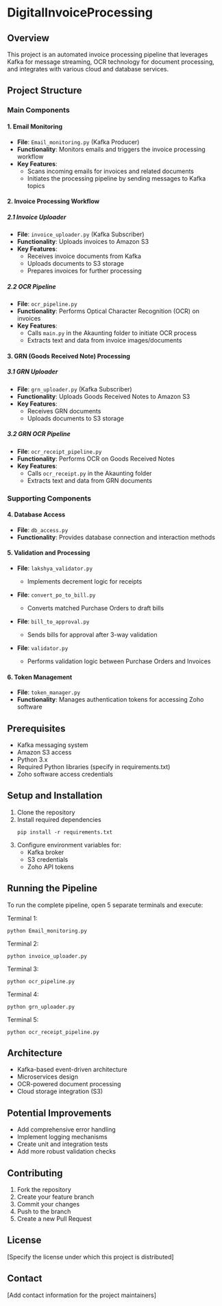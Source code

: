 # DigitalInvoiceProcessing

## Overview
This project is an automated invoice processing pipeline that leverages Kafka for message streaming, OCR technology for document processing, and integrates with various cloud and database services.

## Project Structure

### Main Components

#### 1. Email Monitoring
- **File**: `Email_monitoring.py` (Kafka Producer)
- **Functionality**: Monitors emails and triggers the invoice processing workflow
- **Key Features**: 
  - Scans incoming emails for invoices and related documents
  - Initiates the processing pipeline by sending messages to Kafka topics

#### 2. Invoice Processing Workflow
##### 2.1 Invoice Uploader
- **File**: `invoice_uploader.py` (Kafka Subscriber)
- **Functionality**: Uploads invoices to Amazon S3
- **Key Features**:
  - Receives invoice documents from Kafka
  - Uploads documents to S3 storage
  - Prepares invoices for further processing

##### 2.2 OCR Pipeline
- **File**: `ocr_pipeline.py`
- **Functionality**: Performs Optical Character Recognition (OCR) on invoices
- **Key Features**:
  - Calls `main.py` in the Akaunting folder to initiate OCR process
  - Extracts text and data from invoice images/documents

#### 3. GRN (Goods Received Note) Processing
##### 3.1 GRN Uploader
- **File**: `grn_uploader.py` (Kafka Subscriber)
- **Functionality**: Uploads Goods Received Notes to Amazon S3
- **Key Features**:
  - Receives GRN documents
  - Uploads documents to S3 storage

##### 3.2 GRN OCR Pipeline
- **File**: `ocr_receipt_pipeline.py`
- **Functionality**: Performs OCR on Goods Received Notes
- **Key Features**:
  - Calls `ocr_receipt.py` in the Akaunting folder
  - Extracts text and data from GRN documents

### Supporting Components

#### 4. Database Access
- **File**: `db_access.py`
- **Functionality**: Provides database connection and interaction methods

#### 5. Validation and Processing
- **File**: `lakshya_validator.py`
  - Implements decrement logic for receipts

- **File**: `convert_po_to_bill.py`
  - Converts matched Purchase Orders to draft bills

- **File**: `bill_to_approval.py`
  - Sends bills for approval after 3-way validation

- **File**: `validator.py`
  - Performs validation logic between Purchase Orders and Invoices

#### 6. Token Management
- **File**: `token_manager.py`
- **Functionality**: Manages authentication tokens for accessing Zoho software

## Prerequisites
- Kafka messaging system
- Amazon S3 access
- Python 3.x
- Required Python libraries (specify in requirements.txt)
- Zoho software access credentials

## Setup and Installation
1. Clone the repository
2. Install required dependencies
   ```
   pip install -r requirements.txt
   ```
3. Configure environment variables for:
   - Kafka broker
   - S3 credentials
   - Zoho API tokens

## Running the Pipeline
To run the complete pipeline, open 5 separate terminals and execute:

Terminal 1: 
```
python Email_monitoring.py
```

Terminal 2:
```
python invoice_uploader.py
```

Terminal 3:
```
python ocr_pipeline.py
```

Terminal 4:
```
python grn_uploader.py
```

Terminal 5:
```
python ocr_receipt_pipeline.py
```

## Architecture
- Kafka-based event-driven architecture
- Microservices design
- OCR-powered document processing
- Cloud storage integration (S3)

## Potential Improvements
- Add comprehensive error handling
- Implement logging mechanisms
- Create unit and integration tests
- Add more robust validation checks

## Contributing
1. Fork the repository
2. Create your feature branch
3. Commit your changes
4. Push to the branch
5. Create a new Pull Request

## License
[Specify the license under which this project is distributed]

## Contact
[Add contact information for the project maintainers]
